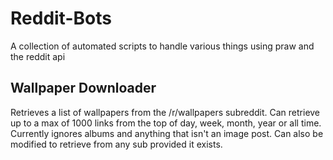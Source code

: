 # Reddit-Bots

A collection of automated scripts to handle various things using praw and the reddit api

## Wallpaper Downloader

Retrieves a list of wallpapers from the /r/wallpapers subreddit. Can retrieve up to a max of 1000 links from the top of day, week, month, year or all time. Currently ignores albums and anything that isn't an image post. Can also be modified to retrieve from any sub provided it exists.
